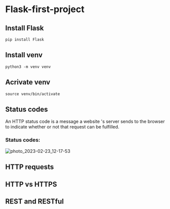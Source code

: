 # Flask-first-project

## Install Flask
```
pip install Flask
```
## Install venv
```
python3 -m venv venv
```
## Acrivate venv
```
source venv/bin/activate
```
## Status codes
An HTTP status code is a message a website 's server sends to the browser to indicate whether or not that request can be fulfilled. 
### Status codes:
![photo_2023-02-23_12-17-53](https://user-images.githubusercontent.com/118758739/220894856-2a3bf5f1-897b-42e3-baa7-9eb39a4bdb4d.jpg)


## HTTP requests

## HTTP vs HTTPS

## REST and RESTful
